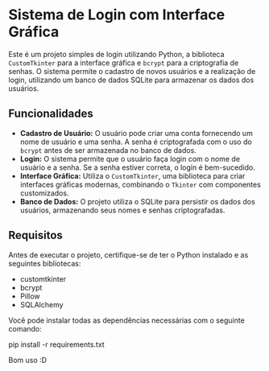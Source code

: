 # Sistema de Login com Interface Gráfica

Este é um projeto simples de login utilizando Python, a biblioteca `CustomTkinter` para a interface gráfica e `bcrypt` para a criptografia de senhas. O sistema permite o cadastro de novos usuários e a realização de login, utilizando um banco de dados SQLite para armazenar os dados dos usuários.

## Funcionalidades

- **Cadastro de Usuário:** O usuário pode criar uma conta fornecendo um nome de usuário e uma senha. A senha é criptografada com o uso do `bcrypt` antes de ser armazenada no banco de dados.
- **Login:** O sistema permite que o usuário faça login com o nome de usuário e a senha. Se a senha estiver correta, o login é bem-sucedido.
- **Interface Gráfica:** Utiliza o `CustomTkinter`, uma biblioteca para criar interfaces gráficas modernas, combinando o `Tkinter` com componentes customizados.
- **Banco de Dados:** O projeto utiliza o SQLite para persistir os dados dos usuários, armazenando seus nomes e senhas criptografadas.

## Requisitos

Antes de executar o projeto, certifique-se de ter o Python instalado e as seguintes bibliotecas:

- customtkinter
- bcrypt
- Pillow
- SQLAlchemy

Você pode instalar todas as dependências necessárias com o seguinte comando:

pip install -r requirements.txt

Bom uso :D
